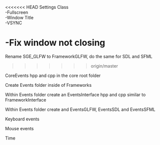<<<<<<< HEAD
Settings Class<br />
-Fullscreen <br />
-Window Title<br />
-VSYNC<br />



-Fix window not closing<br />
=======
Rename SGE_GLFW to FrameworkGLFW, do the same for SDL and SFML<br />
>>>>>>> origin/master

CoreEvents hpp and cpp in the core root folder<br />

Create Events folder inside of Frameworks<br />

Within Events folder create an EventsInterface hpp and cpp similar to FrameworkInterface<br />

Within Events folder create and EventsGLFW, EventsSDL and EventsSFML<br />

Keyboard events<br />

Mouse events<br />

Time<br />
